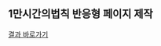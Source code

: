 ## 1만시간의법칙 반응형 페이지 제작

[결과 바로가기](https://sohyeonan.github.io/front-end-school-html/%EA%B3%BC%EC%A0%9C/1%EB%A7%8C%EC%8B%9C%EA%B0%84%EC%9D%98%EB%B2%95%EC%B9%99/10000hours.html)